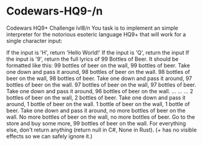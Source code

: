 # Codewars-HQ9-/n
Codewars HQ9+ Challenge lvl8/n
You task is to implement an simple interpreter for the notorious esoteric language HQ9+ that will work for a single character input:

If the input is 'H', return 'Hello World!'
If the input is 'Q', return the input
If the input is '9', return the full lyrics of 99 Bottles of Beer. It should be formatted like this:
99 bottles of beer on the wall, 99 bottles of beer.
Take one down and pass it around, 98 bottles of beer on the wall.
98 bottles of beer on the wall, 98 bottles of beer.
Take one down and pass it around, 97 bottles of beer on the wall.
97 bottles of beer on the wall, 97 bottles of beer.
Take one down and pass it around, 96 bottles of beer on the wall.
...
...
...
2 bottles of beer on the wall, 2 bottles of beer.
Take one down and pass it around, 1 bottle of beer on the wall.
1 bottle of beer on the wall, 1 bottle of beer.
Take one down and pass it around, no more bottles of beer on the wall.
No more bottles of beer on the wall, no more bottles of beer.
Go to the store and buy some more, 99 bottles of beer on the wall.
For everything else, don't return anything (return null in C#, None in Rust).
(+ has no visible effects so we can safely ignore it.)
